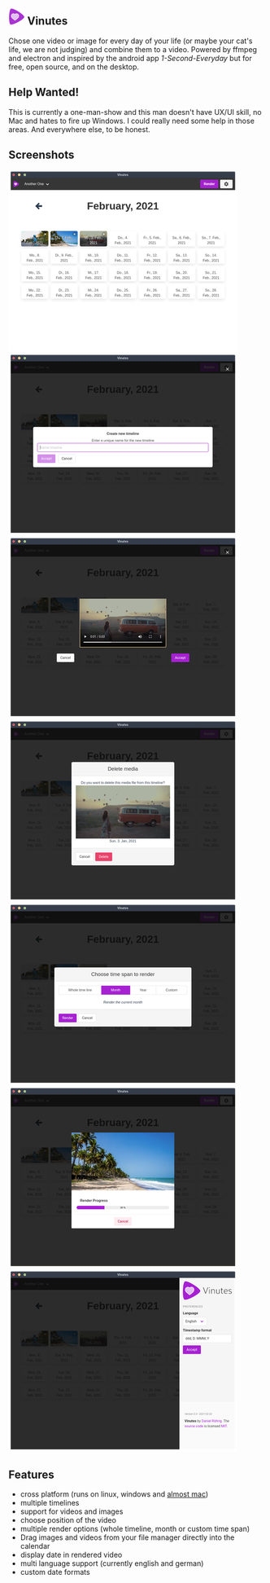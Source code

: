 ## ![Vinutes](https://raw.githubusercontent.com/danielroehrig/vinutes/master/public/icons/32x32.png) Vinutes

Chose one video or image for every day of your life (or maybe your cat's life, we are not judging) and combine them to a video.
Powered by ffmpeg and electron and inspired by the android app _1-Second-Everyday_ but for free, open source, and on the desktop.

## Help Wanted!

This is currently a one-man-show and this man doesn't have UX/UI skill, no Mac and hates to fire up
Windows. I could really need some help in those areas. And everywhere else, to be honest.

## Screenshots
![Calendar View](https://raw.githubusercontent.com/danielroehrig/vinutes/master/docs/img/calendar-view-filled.png)
![Timeline Creation Dialog](https://raw.githubusercontent.com/danielroehrig/vinutes/master/docs/img/timeline-creation-dialog.png)
![Video Preview Dialog](https://raw.githubusercontent.com/danielroehrig/vinutes/master/docs/img/video-preview-dialog.png)
![Delete Media Confirmation Dialog](https://raw.githubusercontent.com/danielroehrig/vinutes/master/docs/img/delete-media-dialog.png)
![Render Dialog](https://raw.githubusercontent.com/danielroehrig/vinutes/master/docs/img/render-dialog.png)
![Render Progress](https://raw.githubusercontent.com/danielroehrig/vinutes/master/docs/img/render-progress.png)
![Preferences](https://raw.githubusercontent.com/danielroehrig/vinutes/master/docs/img/preferences.png)

## Features

* cross platform (runs on linux, windows and [almost mac](https://github.com/danielroehrig/vinutes/issues/34))
* multiple timelines
* support for videos and images
* choose position of the video
* multiple render options (whole timeline, month or custom time span)
* Drag images and videos from your file manager directly into the calendar
* display date in rendered video
* multi language support (currently english and german)
* custom date formats

